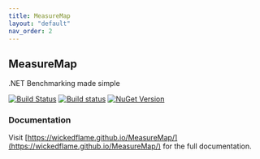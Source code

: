 ```yaml
---
title: MeasureMap
layout: "default"
nav_order: 2
---
```

## MeasureMap
.NET Benchmarking made simple  
  
[![Build Status](https://travis-ci.org/WickedFlame/MeasureMap.svg?branch=master)](https://travis-ci.org/WickedFlame/MeasureMap)
[![Build status](https://ci.appveyor.com/api/projects/status/x0u2yu08pq7xye9w/branch/master?svg=true)](https://ci.appveyor.com/project/chriswalpen/measuremap/branch/master)
[![NuGet Version](https://img.shields.io/nuget/v/measuremap.svg?style=flat)](https://www.nuget.org/packages/measuremap/)
  
### Documentation
Visit [https://wickedflame.github.io/MeasureMap/](https://wickedflame.github.io/MeasureMap/) for the full documentation.